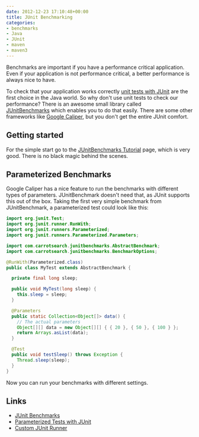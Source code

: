 ```yaml
---
date: 2012-12-23 17:10:48+00:00
title: JUnit Benchmarking
categories:
- benchmarks
- Java
- JUnit
- maven
- maven3
---
```


Benchmarks are important if you have a performance critical application. Even if your application is not
performance critical, a better performance is always nice to have.

To check that your application works correctly [unit tests with JUnit](http://www.vogella.com/articles/JUnit/article.html) are the first choice in the Java world.
So why don't use unit tests to check our performance? There is an awesome small library called [JUnitBenchmarks](http://labs.carrotsearch.com/junit-benchmarks.html) which enables you to do that easily. There are some other frameworks like [Google Caliper](http://code.google.com/p/caliper/), but you don't get the entire JUnit comfort.


## Getting started


For the simple start go to the [JUnitBenchmarks Tutorial](http://labs.carrotsearch.com/junit-benchmarks-tutorial.html) page, which is very good. There is no black magic behind the scenes.


## Parameterized Benchmarks


Google Caliper has a nice feature to run the benchmarks with different types of parameters. JUnitBenchmark doesn't need that, as JUnit supports this out of the box. Taking the first very simple benchmark from JUnitBenchmark, a parameterized test could look like this:

```java
import org.junit.Test;
import org.junit.runner.RunWith;
import org.junit.runners.Parameterized;
import org.junit.runners.Parameterized.Parameters;

import com.carrotsearch.junitbenchmarks.AbstractBenchmark;
import com.carrotsearch.junitbenchmarks.BenchmarkOptions;

@RunWith(Parameterized.class)
public class MyTest extends AbstractBenchmark {

  private final long sleep;

  public void MyTest(long sleep) {
    this.sleep = sleep;
  }

  @Parameters
  public static Collection<Object[]> data() {
    // The actual parameters
    Object[][] data = new Object[][] { { 20 }, { 50 }, { 100 } };
    return Arrays.asList(data);
  }

  @Test
  public void testSleep() throws Exception {
    Thread.sleep(sleep);
  }
}
```

Now you can run your benchmarks with different settings.


## Links


* [JUnit Benchmarks](http://labs.carrotsearch.com/junit-benchmarks.html)
* [Parameterized Tests with JUnit](http://www.asjava.com/junit/junit-time-and-parameterized-test/)
* [Custom JUnit Runner](http://www.asjava.com/junit/implement-junit-runner/)
